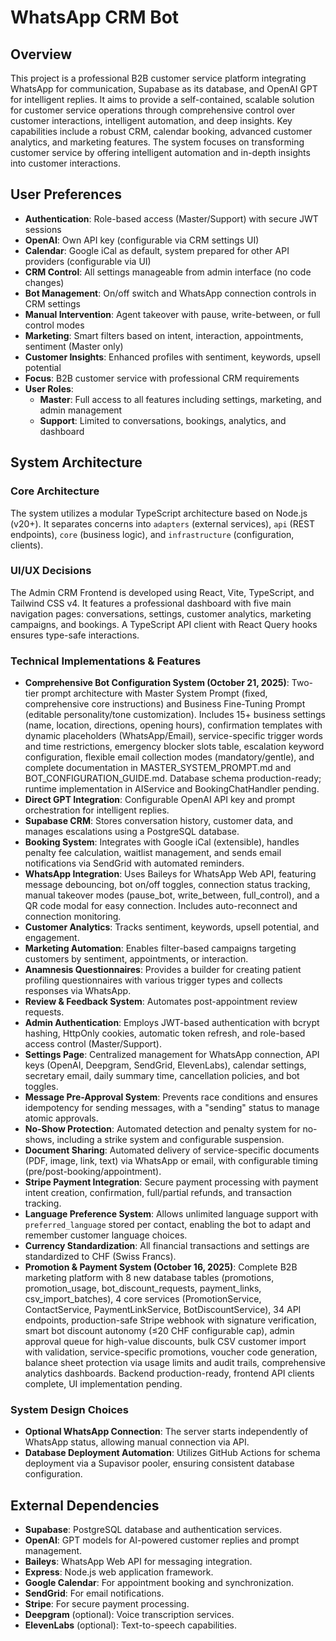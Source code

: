 # WhatsApp CRM Bot

## Overview
This project is a professional B2B customer service platform integrating WhatsApp for communication, Supabase as its database, and OpenAI GPT for intelligent replies. It aims to provide a self-contained, scalable solution for customer service operations through comprehensive control over customer interactions, intelligent automation, and deep insights. Key capabilities include a robust CRM, calendar booking, advanced customer analytics, and marketing features. The system focuses on transforming customer service by offering intelligent automation and in-depth insights into customer interactions.

## User Preferences
- **Authentication**: Role-based access (Master/Support) with secure JWT sessions
- **OpenAI**: Own API key (configurable via CRM settings UI)
- **Calendar**: Google iCal as default, system prepared for other API providers (configurable via UI)
- **CRM Control**: All settings manageable from admin interface (no code changes)
- **Bot Management**: On/off switch and WhatsApp connection controls in CRM settings
- **Manual Intervention**: Agent takeover with pause, write-between, or full control modes
- **Marketing**: Smart filters based on intent, interaction, appointments, sentiment (Master only)
- **Customer Insights**: Enhanced profiles with sentiment, keywords, upsell potential
- **Focus**: B2B customer service with professional CRM requirements
- **User Roles**:
  - **Master**: Full access to all features including settings, marketing, and admin management
  - **Support**: Limited to conversations, bookings, analytics, and dashboard

## System Architecture

### Core Architecture
The system utilizes a modular TypeScript architecture based on Node.js (v20+). It separates concerns into `adapters` (external services), `api` (REST endpoints), `core` (business logic), and `infrastructure` (configuration, clients).

### UI/UX Decisions
The Admin CRM Frontend is developed using React, Vite, TypeScript, and Tailwind CSS v4. It features a professional dashboard with five main navigation pages: conversations, settings, customer analytics, marketing campaigns, and bookings. A TypeScript API client with React Query hooks ensures type-safe interactions.

### Technical Implementations & Features
- **Comprehensive Bot Configuration System (October 21, 2025)**: Two-tier prompt architecture with Master System Prompt (fixed, comprehensive core instructions) and Business Fine-Tuning Prompt (editable personality/tone customization). Includes 15+ business settings (name, location, directions, opening hours), confirmation templates with dynamic placeholders (WhatsApp/Email), service-specific trigger words and time restrictions, emergency blocker slots table, escalation keyword configuration, flexible email collection modes (mandatory/gentle), and complete documentation in MASTER_SYSTEM_PROMPT.md and BOT_CONFIGURATION_GUIDE.md. Database schema production-ready; runtime implementation in AIService and BookingChatHandler pending.
- **Direct GPT Integration**: Configurable OpenAI API key and prompt orchestration for intelligent replies.
- **Supabase CRM**: Stores conversation history, customer data, and manages escalations using a PostgreSQL database.
- **Booking System**: Integrates with Google iCal (extensible), handles penalty fee calculation, waitlist management, and sends email notifications via SendGrid with automated reminders.
- **WhatsApp Integration**: Uses Baileys for WhatsApp Web API, featuring message debouncing, bot on/off toggles, connection status tracking, manual takeover modes (pause_bot, write_between, full_control), and a QR code modal for easy connection. Includes auto-reconnect and connection monitoring.
- **Customer Analytics**: Tracks sentiment, keywords, upsell potential, and engagement.
- **Marketing Automation**: Enables filter-based campaigns targeting customers by sentiment, appointments, or interaction.
- **Anamnesis Questionnaires**: Provides a builder for creating patient profiling questionnaires with various trigger types and collects responses via WhatsApp.
- **Review & Feedback System**: Automates post-appointment review requests.
- **Admin Authentication**: Employs JWT-based authentication with bcrypt hashing, HttpOnly cookies, automatic token refresh, and role-based access control (Master/Support).
- **Settings Page**: Centralized management for WhatsApp connection, API keys (OpenAI, Deepgram, SendGrid, ElevenLabs), calendar settings, secretary email, daily summary time, cancellation policies, and bot toggles.
- **Message Pre-Approval System**: Prevents race conditions and ensures idempotency for sending messages, with a "sending" status to manage atomic approvals.
- **No-Show Protection**: Automated detection and penalty system for no-shows, including a strike system and configurable suspension.
- **Document Sharing**: Automated delivery of service-specific documents (PDF, image, link, text) via WhatsApp or email, with configurable timing (pre/post-booking/appointment).
- **Stripe Payment Integration**: Secure payment processing with payment intent creation, confirmation, full/partial refunds, and transaction tracking.
- **Language Preference System**: Allows unlimited language support with `preferred_language` stored per contact, enabling the bot to adapt and remember customer language choices.
- **Currency Standardization**: All financial transactions and settings are standardized to CHF (Swiss Francs).
- **Promotion & Payment System (October 16, 2025)**: Complete B2B marketing platform with 8 new database tables (promotions, promotion_usage, bot_discount_requests, payment_links, csv_import_batches), 4 core services (PromotionService, ContactService, PaymentLinkService, BotDiscountService), 34 API endpoints, production-safe Stripe webhook with signature verification, smart bot discount autonomy (≤20 CHF configurable cap), admin approval queue for high-value discounts, bulk CSV customer import with validation, service-specific promotions, voucher code generation, balance sheet protection via usage limits and audit trails, comprehensive analytics dashboards. Backend production-ready, frontend API clients complete, UI implementation pending.

### System Design Choices
- **Optional WhatsApp Connection**: The server starts independently of WhatsApp status, allowing manual connection via API.
- **Database Deployment Automation**: Utilizes GitHub Actions for schema deployment via a Supavisor pooler, ensuring consistent database configuration.

## External Dependencies

- **Supabase**: PostgreSQL database and authentication services.
- **OpenAI**: GPT models for AI-powered customer replies and prompt management.
- **Baileys**: WhatsApp Web API for messaging integration.
- **Express**: Node.js web application framework.
- **Google Calendar**: For appointment booking and synchronization.
- **SendGrid**: For email notifications.
- **Stripe**: For secure payment processing.
- **Deepgram** (optional): Voice transcription services.
- **ElevenLabs** (optional): Text-to-speech capabilities.